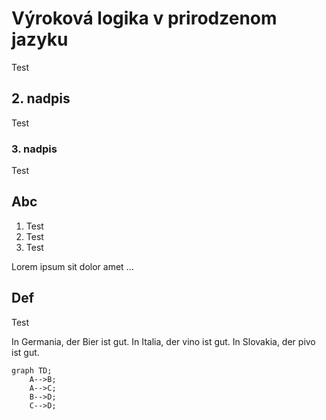 # Výroková logika v prirodzenom jazyku

Test

## 2. nadpis

Test

### 3. nadpis

Test

## Abc

1. Test
2. Test
3. Test

Lorem ipsum sit dolor amet ...

## Def

Test

In Germania, der Bier ist gut. In Italia, der vino ist gut. In Slovakia, der pivo ist gut.

```mermaid
graph TD;
    A-->B;
    A-->C;
    B-->D;
    C-->D;
```
